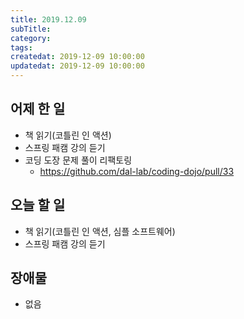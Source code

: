 ```yaml
---
title: 2019.12.09
subTitle: 
category: 
tags: 
createdat: 2019-12-09 10:00:00
updatedat: 2019-12-09 10:00:00
---
```


## 어제 한 일

* 책 읽기(코틀린 인 액션)
* 스프링 패캠 강의 듣기
* 코딩 도장 문제 풀이 리팩토링
  * <https://github.com/dal-lab/coding-dojo/pull/33>

## 오늘 할 일

* 책 읽기(코틀린 인 액션, 심플 소프트웨어)
* 스프링 패캠 강의 듣기

## 장애물

* 없음